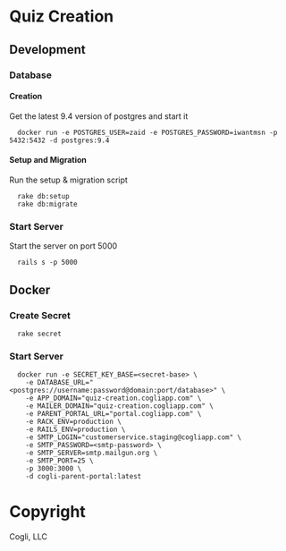 # Quiz Creation

## Development

### Database

#### Creation

Get the latest 9.4 version of postgres and start it

```
  docker run -e POSTGRES_USER=zaid -e POSTGRES_PASSWORD=iwantmsn -p 5432:5432 -d postgres:9.4
```

####  Setup and Migration

Run the setup & migration script

```
  rake db:setup
  rake db:migrate
```

### Start Server

Start the server on port 5000

```
  rails s -p 5000
```

## Docker

### Create Secret

```
  rake secret
```


### Start Server

```
  docker run -e SECRET_KEY_BASE=<secret-base> \
    -e DATABASE_URL="<postgres://username:password@domain:port/database>" \
    -e APP_DOMAIN="quiz-creation.cogliapp.com" \
    -e MAILER_DOMAIN="quiz-creation.cogliapp.com" \
    -e PARENT_PORTAL_URL="portal.cogliapp.com" \
    -e RACK_ENV=production \
    -e RAILS_ENV=production \
    -e SMTP_LOGIN="customerservice.staging@cogliapp.com" \
    -e SMTP_PASSWORD=<smtp-password> \
    -e SMTP_SERVER=smtp.mailgun.org \
    -e SMTP_PORT=25 \
    -p 3000:3000 \
    -d cogli-parent-portal:latest
```


# Copyright

Cogli, LLC

